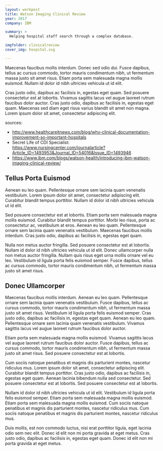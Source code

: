 ```yaml
---
layout: workpost
title: Watson Imaging Clinical Review
year: 2017
company: IBM

summary: >
  Helping hospital staff search through a complex database.

imgfolder: clinicalreview
cover_img: hospital.svg

---
```


Maecenas faucibus mollis interdum. Donec sed odio dui. Fusce dapibus, tellus ac cursus commodo, tortor mauris condimentum nibh, ut fermentum massa justo sit amet risus. Etiam porta sem malesuada magna mollis euismod. Nullam id dolor id nibh ultricies vehicula ut id elit.

Cras justo odio, dapibus ac facilisis in, egestas eget quam. Sed posuere consectetur est at lobortis. Vivamus sagittis lacus vel augue laoreet rutrum faucibus dolor auctor. Cras justo odio, dapibus ac facilisis in, egestas eget quam. Maecenas sed diam eget risus varius blandit sit amet non magna. Lorem ipsum dolor sit amet, consectetur adipiscing elit.

sources:
- http://www.healthcareitnews.com/blog/why-clinical-documentation-improvement-so-important-hospitals
- Secret Life of CDI Specialist: https://www.nursingcenter.com/journalarticle?Article_ID=1493953&Journal_ID=54016&Issue_ID=1493946
- https://www.ibm.com/blogs/watson-health/introducing-ibm-watson-imaging-clinical-review/

## Tellus Porta Euismod

Aenean eu leo quam. Pellentesque ornare sem lacinia quam venenatis vestibulum. Lorem ipsum dolor sit amet, consectetur adipiscing elit. Curabitur blandit tempus porttitor. Nullam id dolor id nibh ultricies vehicula ut id elit.

Sed posuere consectetur est at lobortis. Etiam porta sem malesuada magna mollis euismod. Curabitur blandit tempus porttitor. Morbi leo risus, porta ac consectetur ac, vestibulum at eros. Aenean eu leo quam. Pellentesque ornare sem lacinia quam venenatis vestibulum. Maecenas faucibus mollis interdum. Cras justo odio, dapibus ac facilisis in, egestas eget quam.

Nulla non metus auctor fringilla. Sed posuere consectetur est at lobortis. Nullam id dolor id nibh ultricies vehicula ut id elit. Donec ullamcorper nulla non metus auctor fringilla. Nullam quis risus eget urna mollis ornare vel eu leo. Vestibulum id ligula porta felis euismod semper. Fusce dapibus, tellus ac cursus commodo, tortor mauris condimentum nibh, ut fermentum massa justo sit amet risus.

## Donec Ullamcorper

Maecenas faucibus mollis interdum. Aenean eu leo quam. Pellentesque ornare sem lacinia quam venenatis vestibulum. Fusce dapibus, tellus ac cursus commodo, tortor mauris condimentum nibh, ut fermentum massa justo sit amet risus. Vestibulum id ligula porta felis euismod semper. Cras justo odio, dapibus ac facilisis in, egestas eget quam. Aenean eu leo quam. Pellentesque ornare sem lacinia quam venenatis vestibulum. Vivamus sagittis lacus vel augue laoreet rutrum faucibus dolor auctor.

Etiam porta sem malesuada magna mollis euismod. Vivamus sagittis lacus vel augue laoreet rutrum faucibus dolor auctor. Fusce dapibus, tellus ac cursus commodo, tortor mauris condimentum nibh, ut fermentum massa justo sit amet risus. Sed posuere consectetur est at lobortis.

Cum sociis natoque penatibus et magnis dis parturient montes, nascetur ridiculus mus. Lorem ipsum dolor sit amet, consectetur adipiscing elit. Curabitur blandit tempus porttitor. Cras justo odio, dapibus ac facilisis in, egestas eget quam. Aenean lacinia bibendum nulla sed consectetur. Sed posuere consectetur est at lobortis. Sed posuere consectetur est at lobortis.

Nullam id dolor id nibh ultricies vehicula ut id elit. Vestibulum id ligula porta felis euismod semper. Etiam porta sem malesuada magna mollis euismod. Etiam porta sem malesuada magna mollis euismod. Cum sociis natoque penatibus et magnis dis parturient montes, nascetur ridiculus mus. Cum sociis natoque penatibus et magnis dis parturient montes, nascetur ridiculus mus.

Duis mollis, est non commodo luctus, nisi erat porttitor ligula, eget lacinia odio sem nec elit. Donec id elit non mi porta gravida at eget metus. Cras justo odio, dapibus ac facilisis in, egestas eget quam. Donec id elit non mi porta gravida at eget metus.
